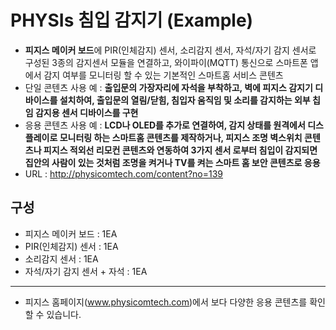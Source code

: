 PHYSIs 침입 감지기 (Example)
==========================

- **피지스 메이커 보드**에 PIR(인체감지) 센서, 소리감지 센서, 자석/자기 감지 센서로 구성된 3종의 감지센서 모듈을 연결하고, 와이파이(MQTT) 통신으로 스마트폰 앱에서 감지 여부를 모니터링 할 수 있는 기본적인 스마트홈 서비스 콘텐츠
- 단일 콘텐츠 사용 예 : **출입문의 가장자리에 자석을 부착하고, 벽에 피지스 감지기 디바이스를 설치하여, 출입문의 열림/닫힘, 침입자 움직임 및 소리를 감지하는 외부 칩임 감지용 센서 디바이스를 구현**
- 응용 콘텐츠 사용 예 : **LCD나 OLED를 추가로 연결하여, 감지 상태를 원격에서 디스플레이로 모니터링 하는 스마트홈 콘텐츠를 제작하거나, 피지스 조명 벽스위치 콘텐츠나 피지스 적외선 리모컨 콘텐츠와 연동하여 3가지 센서 로부터 침입이 감지되면 집안의 사람이 있는 것처럼 조명을 켜거나 TV를 켜는 스마트 홈 보안 콘텐츠로 응용**
- URL : http://physicomtech.com/content?no=139

구성
-------------------------
- 피지스 메이커 보드 : 1EA
- PIR(인체감지) 센서 : 1EA
- 소리감지 센서 : 1EA
- 자석/자기 감지 센서 + 자석 : 1EA
---------------------------
- 피지스 홈페이지(www.physicomtech.com)에서 보다 다양한 응용 콘텐츠를 확인할 수 있습니다.
